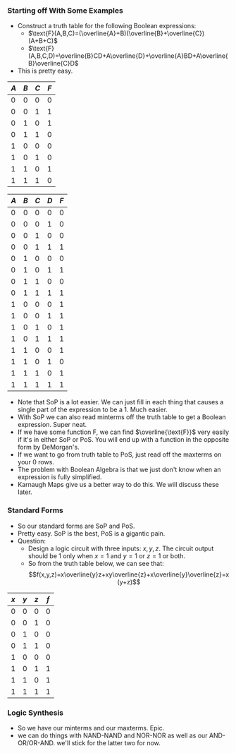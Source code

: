 ### Starting off With Some Examples
- Construct a truth table for the following Boolean expressions:
	- $\text{F}(A,B,C)=(\overline{A}+B)(\overline{B}+\overline{C})(A+B+C)$
	- $\text{F}(A,B,C,D)=\overline{B}CD+A\overline{D}+\overline{A}BD+A\overline{B}\overline{C}D$
- This is pretty easy.

|$A$|$B$|$C$|$F$|
|-|-|-|-|
|0|0|0|0|
|0|0|1|1|
|0|1|0|1|
|0|1|1|0|
|1|0|0|0|
|1|0|1|0|
|1|1|0|1|
|1|1|1|0|

|$A$|$B$|$C$|$D$|$F$|
|-|-|-|-|-|
|0|0|0|0|0|
|0|0|0|1|0|
|0|0|1|0|0|
|0|0|1|1|1|
|0|1|0|0|0|
|0|1|0|1|1|
|0|1|1|0|0|
|0|1|1|1|1|
|1|0|0|0|1|
|1|0|0|1|1|
|1|0|1|0|1|
|1|0|1|1|1|
|1|1|0|0|1|
|1|1|0|1|0|
|1|1|1|0|1|
|1|1|1|1|1|

- Note that SoP is a lot easier. We can just fill in each thing that causes a single part of the expression to be a 1. Much easier.
- With SoP we can also read minterms off the truth table to get a Boolean expression. Super neat.
- If we have some function $\text{F}$, we can find $\overline{\text{F}}$ very easily if it's in either SoP or PoS. You will end up with a function in the opposite form by DeMorgan's.
- If we want to go from truth table to PoS, just read off the maxterms on your 0 rows.
- The problem with Boolean Algebra is that we just don't know when an expression is fully simplified.
- Karnaugh Maps give us a better way to do this. We will discuss these later.

### Standard Forms
- So our standard forms are SoP and PoS.
- Pretty easy. SoP is the best, PoS is a gigantic pain.
- Question:
	- Design a logic circuit with three inputs: $x,y,z$. The circuit output should be 1 only when $x=1$ and $y=1$ or $z=1$ or both.
	- So from the truth table below, we can see that: $$f(x,y,z)=x\overline{y}z+xy\overline{z}+x\overline{y}\overline{z}=x(y+z)$$

|$x$|$y$|$z$|$f$|
|-|-|-|-|
|0|0|0|0|
|0|0|1|0|
|0|1|0|0|
|0|1|1|0|
|1|0|0|0|
|1|0|1|1|
|1|1|0|1|
|1|1|1|1|

### Logic Synthesis
- So we have our minterms and our maxterms. Epic.
- we can do things with NAND-NAND and NOR-NOR as well as our AND-OR/OR-AND. we'll stick for the latter two for now.